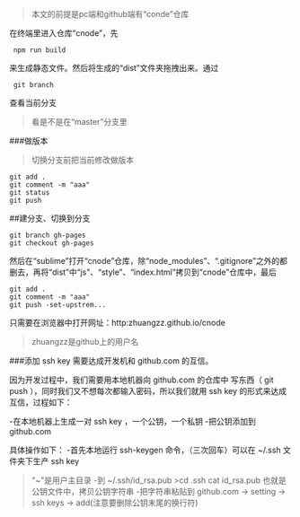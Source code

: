>本文的前提是pc端和github端有“conde”仓库

在终端里进入仓库“cnode”，先

```
 npm run build
```

来生成静态文件。然后将生成的“dist”文件夹拖拽出来。通过

```
 git branch
``` 
查看当前分支
>看是不是在“master”分支里

###做版本
>切换分支前把当前修改做版本


```
git add .
git comment -m "aaa"
git status
git push
```

##建分支、切换到分支

```
git branch gh-pages
git checkout gh-pages
```
然后在“sublime”打开“cnode”仓库，除“node_modules”、“.gitignore”之外的都删去，再将“dist”中“js"、“style”、“index.html”拷贝到“cnode”仓库中，最后


```
git add .
git comment -m "aaa"
git push -set-upstrem...
```
只需要在浏览器中打开网址：http:zhuangzz.github.io/cnode
>zhuangzz是github上的用户名

###添加 ssh key
需要达成开发机和 github.com 的互信。

因为开发过程中，我们需要用本地机器向 github.com 的仓库中 写东西（ git push ），同时我们又不想每次都输入密码，所以我们就用 ssh key 的形式来达成互信，过程如下：

-在本地机器上生成一对 ssh key ，一个公钥，一个私钥
-把公钥添加到 github.com

具体操作如下：
-首先本地运行 ssh-keygen 命令，（三次回车）可以在 ~/.ssh 文件夹下生产 ssh key
>"~"是用户主目录
-到 ~/.ssh/id_rsa.pub >cd .ssh   cat id_rsa.pub 也就是公钥文件中，拷贝公钥字符串
-把字符串粘贴到 github.com -> setting -> ssh keys -> add(注意要删除公钥末尾的换行符)












